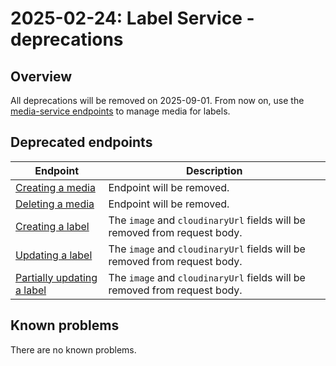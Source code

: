 ---
---
# 2025-02-24: Label Service - deprecations

## Overview

All deprecations will be removed on 2025-09-01. From now on, use the [media-service endpoints](/openapi/media/#operation/POST-media-create-asset) to manage media for labels.

## Deprecated endpoints

| Endpoint                                                                          | Description                                                           |
|-----------------------------------------------------------------------------------|-----------------------------------------------------------------------|
| [Creating a media](/openapi/label/#operation/POST-label-create-media)             | Endpoint will be removed.                                             |
| [Deleting a media](/openapi/label/#operation/DELETE-label-remove-media)           | Endpoint will be removed.                                             |
| [Creating a label](/openapi/label/#operation/POST-label-create-label)             | The `image` and `cloudinaryUrl` fields will be removed from request body. |
| [Updating a label](/openapi/label/#operation/PUT-label-update-label)              | The `image` and `cloudinaryUrl` fields will be removed from request body. |
| [Partially updating a label](/openapi/label/#operation/PATCH-label-update-label)  | The `image` and `cloudinaryUrl` fields will be removed from request body. |

## Known problems

There are no known problems.